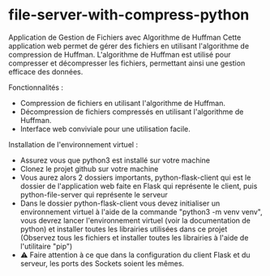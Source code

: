 # file-server-with-compress-python
Application de Gestion de Fichiers avec Algorithme de Huffman
Cette application web permet de gérer des fichiers en utilisant l'algorithme de compression de Huffman. L'algorithme de Huffman est utilisé pour compresser et décompresser les fichiers, permettant ainsi une gestion efficace des données.

Fonctionnalités :
- Compression de fichiers en utilisant l'algorithme de Huffman.
- Décompression de fichiers compressés en utilisant l'algorithme de Huffman.
- Interface web conviviale pour une utilisation facile.
  
Installation de l'environnement virtuel :
- Assurez vous que python3 est installé sur votre machine
- Clonez le projet github sur votre machine
- Vous aurez alors 2 dossiers importants, python-flask-client qui est le dossier de l'application web faite en Flask qui représente le client, puis python-file-server qui représente le serveur
- Dans le dossier python-flask-client vous devez initialiser un environnement virtuel à l'aide de la commande "python3 -m venv venv", vous devrez lancer l'environnement virtuel (voir la documentation de python) et installer toutes les librairies utilisées dans ce projet (Observez tous les fichiers et installer toutes les librairies à l'aide de l'utilitaire "pip")
- ⚠️ Faire attention à ce que dans la configuration du client Flask et du serveur, les ports des Sockets soient les mêmes.
